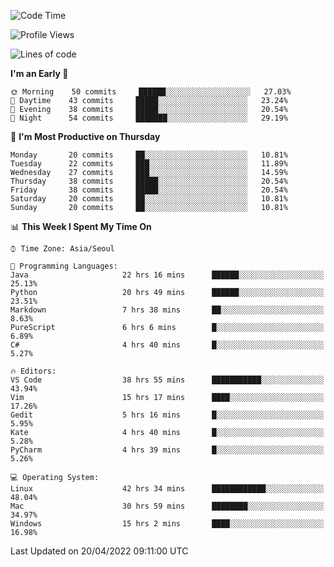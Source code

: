 <!--START_SECTION:waka-->
![Code Time](http://img.shields.io/badge/Code%20Time-211%20hrs%2046%20mins-blue)

![Profile Views](http://img.shields.io/badge/Profile%20Views-5-blue)

![Lines of code](https://img.shields.io/badge/From%20Hello%20World%20I%27ve%20Written-1%20Million%20lines%20of%20code-blue)

**I'm an Early 🐤** 

```text
🌞 Morning    50 commits     ██████░░░░░░░░░░░░░░░░░░░   27.03% 
🌆 Daytime    43 commits     █████░░░░░░░░░░░░░░░░░░░░   23.24% 
🌃 Evening    38 commits     █████░░░░░░░░░░░░░░░░░░░░   20.54% 
🌙 Night      54 commits     ███████░░░░░░░░░░░░░░░░░░   29.19%

```
📅 **I'm Most Productive on Thursday** 

```text
Monday       20 commits     ██░░░░░░░░░░░░░░░░░░░░░░░   10.81% 
Tuesday      22 commits     ███░░░░░░░░░░░░░░░░░░░░░░   11.89% 
Wednesday    27 commits     ███░░░░░░░░░░░░░░░░░░░░░░   14.59% 
Thursday     38 commits     █████░░░░░░░░░░░░░░░░░░░░   20.54% 
Friday       38 commits     █████░░░░░░░░░░░░░░░░░░░░   20.54% 
Saturday     20 commits     ██░░░░░░░░░░░░░░░░░░░░░░░   10.81% 
Sunday       20 commits     ██░░░░░░░░░░░░░░░░░░░░░░░   10.81%

```


📊 **This Week I Spent My Time On** 

```text
⌚︎ Time Zone: Asia/Seoul

💬 Programming Languages: 
Java                     22 hrs 16 mins      ██████░░░░░░░░░░░░░░░░░░░   25.13% 
Python                   20 hrs 49 mins      ██████░░░░░░░░░░░░░░░░░░░   23.51% 
Markdown                 7 hrs 38 mins       ██░░░░░░░░░░░░░░░░░░░░░░░   8.63% 
PureScript               6 hrs 6 mins        █░░░░░░░░░░░░░░░░░░░░░░░░   6.89% 
C#                       4 hrs 40 mins       █░░░░░░░░░░░░░░░░░░░░░░░░   5.27%

🔥 Editors: 
VS Code                  38 hrs 55 mins      ███████████░░░░░░░░░░░░░░   43.94% 
Vim                      15 hrs 17 mins      ████░░░░░░░░░░░░░░░░░░░░░   17.26% 
Gedit                    5 hrs 16 mins       █░░░░░░░░░░░░░░░░░░░░░░░░   5.95% 
Kate                     4 hrs 40 mins       █░░░░░░░░░░░░░░░░░░░░░░░░   5.28% 
PyCharm                  4 hrs 39 mins       █░░░░░░░░░░░░░░░░░░░░░░░░   5.26%

💻 Operating System: 
Linux                    42 hrs 34 mins      ████████████░░░░░░░░░░░░░   48.04% 
Mac                      30 hrs 59 mins      ████████░░░░░░░░░░░░░░░░░   34.97% 
Windows                  15 hrs 2 mins       ████░░░░░░░░░░░░░░░░░░░░░   16.98%

```


 Last Updated on 20/04/2022 09:11:00 UTC
<!--END_SECTION:waka-->
